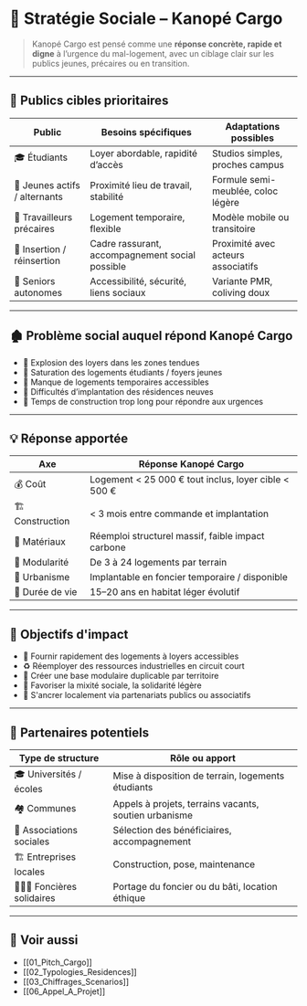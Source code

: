 # 👥 Stratégie Sociale – Kanopé Cargo

> Kanopé Cargo est pensé comme une **réponse concrète, rapide et digne** à l’urgence du mal-logement, avec un ciblage clair sur les publics jeunes, précaires ou en transition.

---

## 🎯 Publics cibles prioritaires

| Public                     | Besoins spécifiques                             | Adaptations possibles                |
|----------------------------|--------------------------------------------------|--------------------------------------|
| 🎓 Étudiants                | Loyer abordable, rapidité d’accès               | Studios simples, proches campus      |
| 👷 Jeunes actifs / alternants| Proximité lieu de travail, stabilité           | Formule semi-meublée, coloc légère   |
| 🧳 Travailleurs précaires   | Logement temporaire, flexible                   | Modèle mobile ou transitoire         |
| 🤝 Insertion / réinsertion | Cadre rassurant, accompagnement social possible | Proximité avec acteurs associatifs   |
| 🧓 Seniors autonomes        | Accessibilité, sécurité, liens sociaux          | Variante PMR, coliving doux          |

---

## 🏚️ Problème social auquel répond Kanopé Cargo

- 🔺 Explosion des loyers dans les zones tendues
- 🔺 Saturation des logements étudiants / foyers jeunes
- 🔺 Manque de logements temporaires accessibles
- 🔺 Difficultés d’implantation des résidences neuves
- 🔺 Temps de construction trop long pour répondre aux urgences

---

## 💡 Réponse apportée

| Axe                      | Réponse Kanopé Cargo                                  |
|---------------------------|--------------------------------------------------------|
| 💰 Coût                  | Logement < 25 000 € tout inclus, loyer cible < 500 €  |
| 🏗️ Construction          | < 3 mois entre commande et implantation                |
| 🧱 Matériaux             | Réemploi structurel massif, faible impact carbone      |
| 🧩 Modularité            | De 3 à 24 logements par terrain                        |
| 🧭 Urbanisme             | Implantable en foncier temporaire / disponible         |
| 🔁 Durée de vie          | 15–20 ans en habitat léger évolutif                   |

---

## 🧭 Objectifs d'impact

- 🛌 Fournir rapidement des logements à loyers accessibles
- ♻️ Réemployer des ressources industrielles en circuit court
- 🧩 Créer une base modulaire duplicable par territoire
- 👥 Favoriser la mixité sociale, la solidarité légère
- 📍 S'ancrer localement via partenariats publics ou associatifs

---

## 🤝 Partenaires potentiels

| Type de structure        | Rôle ou apport                                    |
|---------------------------|---------------------------------------------------|
| 🎓 Universités / écoles   | Mise à disposition de terrain, logements étudiants |
| 🏘️ Communes               | Appels à projets, terrains vacants, soutien urbanisme |
| 🤲 Associations sociales  | Sélection des bénéficiaires, accompagnement       |
| 🏗️ Entreprises locales    | Construction, pose, maintenance                   |
| 🧑‍🤝‍🧑 Foncières solidaires | Portage du foncier ou du bâti, location éthique   |

---

## 🔗 Voir aussi

- [[01_Pitch_Cargo]]
- [[02_Typologies_Residences]]
- [[03_Chiffrages_Scenarios]]
- [[06_Appel_A_Projet]]
